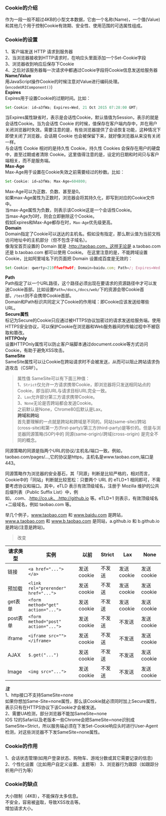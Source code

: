 ### Cookie的介绍  
作为一段一般不超过4KB的小型文本数据，它由一个名称(Name)，一个值(Value)和其他几个用于控制Cookie有效期、安全性、使用范围的可选属性组成。  
### Cookie的设置  
1、客户端发送 HTTP 请求到服务器  
2、当浏览器接收到HTTP请求时，在响应头里面添加一个Set-Cookie字段  
3、浏览器收到响应后保存下Cookie  
4、之后对该服务器每一次请求中都通过Cookie字段将Cookie信息发送给服务器  
**Name/Value**  
用JavaScript操作Cookie的时候注意对Value进行编码处理。(`encodeURIComponent()`)  
**Expires**  
Expires用于设置Cookie的过期时间。比如：  
```javascript
Set-Cookie: id=a3fWa; Expires=Wed, 21 Oct 2015 07:28:00 GMT;
``` 
当Expires属性缺省时，表示是会话性Cookie，默认值值为Session，表示的就是会话性Cookie。当为会话性 Cookie 的时候，值保存在客户端内存中，并在用户关闭浏览器时失效。需要注意的是，有些浏览器提供了会话恢复功能，这种情况下即使关闭了浏览器，会话期 Cookie 也会被保留下来，就好像浏览器从来没有关闭一样。  
与会话性 Cookie 相对的是持久性 Cookie，持久性 Cookies 会保存在用户的硬盘中，直至过期或者清除 Cookie。这里值得注意的是，设定的日期和时间只与客户端相关，而不是服务端。  
**Max-Age**  
Max-Age用于设置在Cookie失效之前需要经过的秒数。比如：  
```javascript
Set-Cookie: id=a3fWa; Max-Age=604800;
```
Max-Age可以为正数、负数、甚至是0。  
如果max-Age属性为正数时，浏览器会将其持久化，即写到对应的Cookie文件中。  
当max-Age属性为负数，则表示该Cookie这是一个会话性Cookie。  
当max-Age为0时，则会立即删除这个Cookie。  
假如Expires和Max-Age都存在时，`Max-Age`优先级更高。  
**Domain**   
Domain指定了Cookie可以送达的主机名。假如没有指定，那么默认值为当前文档访问地址中的主机部分（但不包含子域名）。  
像淘宝首页设置的 Domain 就是 .http://taobao.com，这样无论是 a.taobao.com 还是 b.taobao.com 都可以使用 Cookie。
在这里注意的是，不能跨域设置 Cookie，比如阿里域名下的页面把 Domain 设置成百度是无效的：  
```javascript
Set-Cookie: qwerty=219ffwef9w0f; Domain=baidu.com; Path=/; Expires=Wed, 30 Aug 2020 00:00:00 GMT
```  
**Path**  
Path指定了以一个URL路径，这个路径必须出现在要请求的资源路径中才可以发送Cookie首部。比如设置`Path=/docs`,`/docs/web/`下的资源会带Cookie首部，`/test`则不会携带Cookie首部。  
Domain和Path标识共同定义了Cookie的作用域：即Cookie应该发送给哪些URL。  
**Secure属性**  
标记为Secure的Cookie只应通过被HTTPS协议加密过的请求发送给服务端。使用HTTPS安全协议，可以保护Cookie在浏览器和Web服务器间的传输过程中不被窃取和篡改。  
**HTTPOnly**  
设置HTTPOnly属性可以防止客户端脚本通过document.cookie等方式访问Cookie，有助于避免XSS攻击。  
**SameSite**  
SameSite属性可以让Cookie在跨站请求时不会被发送，从而可以阻止跨站请求伪造攻击（CSRF）。  
> 属性值
SameSite可以有下面三种值：  
1、`Strict`仅允许一方请求携带Cookie，即浏览器将只发送相同站点的Cookie，即当前URL与请求目标URL完全一致。  
2、`Lax`允许部分第三方请求携带Cookie。  
3、`None`无论是否跨站都会发送Cookie。  
之前默认是None，Chrome80后默认是Lax。  
**跨域和跨站**  
首先要理解的一点就是跨站和跨域是不同的。同站(same-site)/跨站(cross-site)和第一方(first-party)/第三方(third-party)是等价的。但是与浏览器同源策略(SOP)中的 同源(same-origin)/跨域(cross-origin) 是完全不同的概念。  

同源策略的同源是指两个URL的协议/主机名/端口一致。例如，taobao.com/pages/...,它的协议是https，主机名是www.taobao.com,端口是443。  

同源策略作为浏览器的安全基石，其「同源」判断是比较严格的，相对而言，Cookie中的「同站」判断就比较宽松：只要两个 URL 的 eTLD+1 相同即可，不需要考虑协议和端口。其中，eTLD 表示有效顶级域名，注册于 Mozilla 维护的公共后缀列表（Public Suffix List）中，例如，.com、.http://co.uk、.http://github.io 等。eTLD+1 则表示，有效顶级域名+二级域名，例如 taobao.com 等。  

举几个例子，www.taobao.com 和 www.baidu.com 是跨站，www.a.taobao.com 和 www.b.taobao.com 是同站，a.github.io 和 b.github.io 是跨站(注意是跨站)。  
>改变  

请求类型   | 实例             | 以前     | Strict  | Lax   | None  
----------| -----------------|---------|----------|-------|-----  
链接      | `<a href="..."></a>`| 发送cookie| 不发送 | 发送cookie| 发送cookie  
预加载    | `<link rel="prerender" href="...">`| 发送cookie| 不发送| 发送cookie| 发送cookie  
get表单   | `<form method="get" action="...">`| 发送cookie | 不发送| 发送cookie| 发送cookie  
post表单  | `<form method="post" action="...">`| 发送cookie | 不发送 | 不发送  | 发送cookie  
iframe   | `<iframe src=""></iframe>`    | 发送cookie | 不发送 | 不发送  | 发送cookie  
AJAX     | `$.get("...")`      | 发送cookie | 不发送 | 不发送 | 发送cookie  
Image    | `<img src="...">`   | 发送cookie | 不发送 | 不发送 | 发送cookie  

***注***  
1、http接口不支持SameSite=none  
如果你想加Same-Site=none属性，那么该Cookie就必须同时加上Secure属性，表示只有在HTTPS协议下该Cookie才会被发送。  
2、需要UA检测，部分浏览器不能加SameSite=none  
IOS 12的Safari以及老版本一些Chrome会把SameSite=none识别成SameSite=Strict，所以服务端必须在下发Set-Cookie响应头时进行User-Agent检测，对这些浏览器不下发SameSite=none属性。  
### Cookie的作用  
1、会话状态管理(如用户登录状态、购物车、游戏分数或其它需要记录的信息)  
2、个性化设置（比如用户自定义设置、主题等）
3、浏览器行为跟踪（如跟踪分析用户行为等）  
### Cookie的缺点  
大小限制（4KB），不能保存太多信息。  
不安全，容易被盗取，导致XSS攻击等。  
增加请求大小。  



